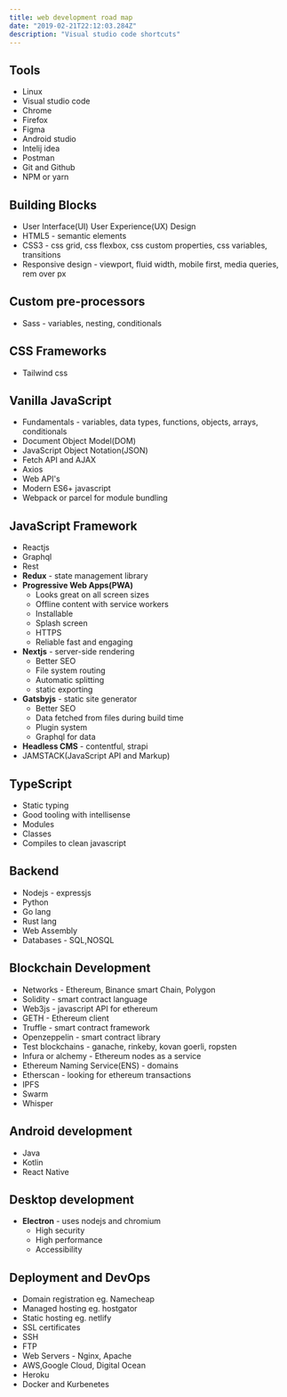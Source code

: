```yaml
---
title: web development road map
date: "2019-02-21T22:12:03.284Z"
description: "Visual studio code shortcuts"
---
```


## Tools

+ Linux
+ Visual studio code
+ Chrome
+ Firefox
+ Figma
+ Android studio
+ Intelij idea
+ Postman
+ Git and Github
+ NPM or yarn

## Building Blocks

+ User Interface(UI) User Experience(UX) Design
+ HTML5 - semantic elements
+ CSS3 - css grid, css flexbox, css custom properties, css variables, transitions
+ Responsive design - viewport, fluid width, mobile first, media queries, rem over px

## Custom pre-processors

+ Sass - variables, nesting, conditionals
  
## CSS Frameworks

+ Tailwind css

## Vanilla JavaScript

+ Fundamentals - variables, data types, functions, objects, arrays, conditionals
+ Document Object Model(DOM)
+ JavaScript Object Notation(JSON)
+ Fetch API and AJAX
+ Axios
+ Web API's
+ Modern ES6+ javascript
+ Webpack or parcel for module bundling

## JavaScript Framework

+ Reactjs
+ Graphql
+ Rest
+ **Redux** - state management library
+ **Progressive Web Apps(PWA)**
  + Looks great on all screen sizes
  + Offline content with service workers
  + Installable
  + Splash screen
  + HTTPS
  + Reliable fast and engaging
+ **Nextjs** - server-side rendering
  + Better SEO
  + File system routing
  + Automatic splitting
  + static exporting
+ **Gatsbyjs** - static site generator
  + Better SEO
  + Data fetched from files during build time
  + Plugin system
  + Graphql for data
+ **Headless CMS** - contentful, strapi
+ JAMSTACK(JavaScript API and Markup)

## TypeScript

+ Static typing
+ Good tooling with intellisense
+ Modules
+ Classes
+ Compiles to clean javascript

## Backend

+ Nodejs - expressjs
+ Python
+ Go lang
+ Rust lang
+ Web Assembly
+ Databases - SQL,NOSQL

## Blockchain Development

+ Networks - Ethereum, Binance smart Chain, Polygon
+ Solidity - smart contract language
+ Web3js - javascript API for ethereum
+ GETH - Ethereum client
+ Truffle - smart contract framework
+ Openzeppelin - smart contract library
+ Test blockchains - ganache, rinkeby, kovan goerli, ropsten
+ Infura or alchemy - Ethereum nodes as a service
+ Ethereum Naming Service(ENS) - domains
+ Etherscan - looking for ethereum transactions
+ IPFS
+ Swarm
+ Whisper

## Android development

+ Java
+ Kotlin
+ React Native

## Desktop development

+ **Electron** - uses nodejs and chromium
  + High security
  + High performance
  + Accessibility

## Deployment and DevOps

+ Domain registration eg. Namecheap
+ Managed hosting eg. hostgator
+ Static hosting eg. netlify
+ SSL certificates
+ SSH
+ FTP
+ Web Servers - Nginx, Apache
+ AWS,Google Cloud, Digital Ocean
+ Heroku
+ Docker and Kurbenetes